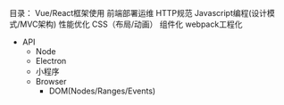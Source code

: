 目录：
Vue/React框架使用
前端部署运维
HTTP规范
Javascript编程(设计模式/MVC架构)
性能优化
CSS（布局/动画）
组件化
webpack工程化
+ API
   + Node
   + Electron
   + 小程序
   + Browser
      + DOM(Nodes/Ranges/Events)